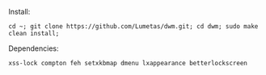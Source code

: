 Install:
~~~
cd ~; git clone https://github.com/Lumetas/dwm.git; cd dwm; sudo make clean install; 
~~~
Dependencies: 
~~~
xss-lock compton feh setxkbmap dmenu lxappearance betterlockscreen
~~~
